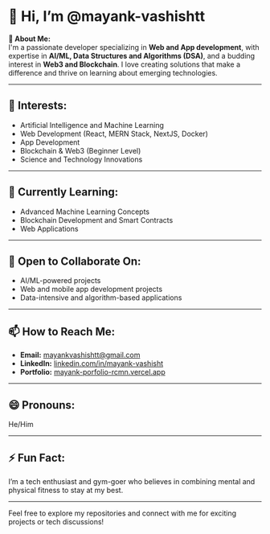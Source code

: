 # 👋 Hi, I’m @mayank-vashishtt  

**🚀 About Me:**  
I'm a passionate developer specializing in **Web and App development**, with expertise in **AI/ML, Data Structures and Algorithms (DSA)**, and a budding interest in **Web3 and Blockchain**. I love creating solutions that make a difference and thrive on learning about emerging technologies.  

---

## 👀 Interests:  
- Artificial Intelligence and Machine Learning  
- Web Development (React, MERN Stack, NextJS, Docker)  
- App Development  
- Blockchain & Web3 (Beginner Level)  
- Science and Technology Innovations  

---

## 🌱 Currently Learning:  
- Advanced Machine Learning Concepts  
- Blockchain Development and Smart Contracts  
- Web Applications  

---

## 💞️ Open to Collaborate On:  
- AI/ML-powered projects  
- Web and mobile app development projects  
- Data-intensive and algorithm-based applications  

---

## 📫 How to Reach Me:  
- **Email:** [mayankvashishtt@gmail.com](mailto:mayankvashishtt@gmail.com)  
- **LinkedIn:** [linkedin.com/in/mayank-vashisht](#)  
- **Portfolio:** [mayank-porfolio-rcmn.vercel.app](https://mayank-porfolio-rcmn.vercel.app/)  

---

## 😄 Pronouns:  
He/Him  

---

## ⚡ Fun Fact:  
I’m a tech enthusiast and gym-goer who believes in combining mental and physical fitness to stay at my best.  

---

Feel free to explore my repositories and connect with me for exciting projects or tech discussions!  

